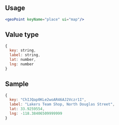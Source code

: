 ## Usage

```jsx
<geoPoint keyName="place" ui="map"/>
```

## Value type

```js
{
  key: string,
  label: string,
  lat: number,
  lng: number
}
```

## Sample

```js
{
  key: "ChIJQap0KLe2woAR46AJ2Vczr1I",
  label: "Lakers Team Shop, North Douglas Street",
  lat: 33.9259554,
  lng: -118.38406509999999
}
```